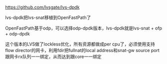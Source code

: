 https://github.com/lvsgate/lvs-dpdk

lvs-dpdk把lvs-snat移植到OpenFastPath了

OpenFastPath基于odp，可以选择odp-dpdk版本，lvs-dpdk就是lvs-snat + ofp + odp-dpdk

这个版本的LVS做了lockless优化，所有资源都做成per cpu了，必须使用支持flow director的网卡，利用fdir把fullnat的local address和snat-gw source port跟网卡rx队列一一绑定，从而达到跟core一一绑定
